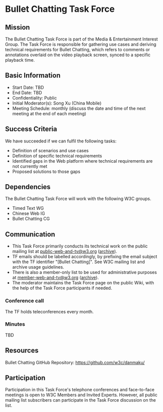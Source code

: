 # Bullet Chatting Task Force

## Mission

The Bullet Chatting Task Force is part of the Media & Entertainment Interest Group. The Task Force is responsible for gathering use cases and deriving technical requirements for Bullet Chatting, which refers to comments or annotations overlaid on the video playback screen, synced to a specific playback time.

## Basic Information

* Start Date: TBD
* End Date: TBD
* Confidentiality: Public
* Initial Moderator(s): Song Xu (China Mobile)
* Meeting Schedule: monthly (discuss the date and time of the next meeting at the end of each meeting)

## Success Criteria

We have succeeded if we can fulfil the following tasks:

* Definition of scenarios and use cases
* Definition of specific technical requirements
* Identified gaps in the Web platform where technical requirements are not currently met
* Proposed solutions to those gaps

## Dependencies

The Bullet Chatting Task Force will work with the following W3C groups.

* Timed Text WG
* Chinese Web IG
* Bullet Chatting CG

## Communication

* This Task Force primarily conducts its technical work on the public mailing list at public-web-and-tv@w3.org ([archive](https://lists.w3.org/Archives/Public/public-web-and-tv/)).
* TF emails should be labelled accordingly, by prefixing the email subject with the TF identifier "[Bullet Chatting]". See W3C mailing list and archive usage guidelines.
* There is also a member-only list to be used for administrative purposes at member-web-and-tv@w3.org ([archive](https://lists.w3.org/Archives/Member/member-web-and-tv/)).
* The moderator maintains the Task Force page on the public Wiki, with the help of the Task Force participants if needed.

### Conference call

The TF holds teleconferences every month.

### Minutes

TBD

## Resources

Bullet Chatting GitHub Repository: https://github.com/w3c/danmaku/

## Participation

Participation in this Task Force's telephone conferences and face-to-face meetings is open to W3C Members and Invited Experts. However, all public mailing list subscribers can participate in the Task Force discussion on the list.
